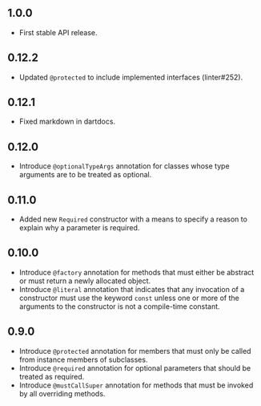 ## 1.0.0
* First stable API release.

## 0.12.2
* Updated `@protected` to include implemented interfaces (linter#252).

## 0.12.1
* Fixed markdown in dartdocs.

## 0.12.0
* Introduce `@optionalTypeArgs` annotation for classes whose type arguments are to be treated as optional.

## 0.11.0
* Added new `Required` constructor with a means to specify a reason to explain why a parameter is required.

## 0.10.0
* Introduce `@factory` annotation for methods that must either be abstract or
must return a newly allocated object.
* Introduce `@literal` annotation that indicates that any invocation of a
constructor must use the keyword `const` unless one or more of the
arguments to the constructor is not a compile-time constant.

## 0.9.0
* Introduce `@protected` annotation for members that must only be called from
instance members of subclasses.
* Introduce `@required` annotation for optional parameters that should be treated
as required.
* Introduce `@mustCallSuper` annotation for methods that must be invoked by all
overriding methods.
